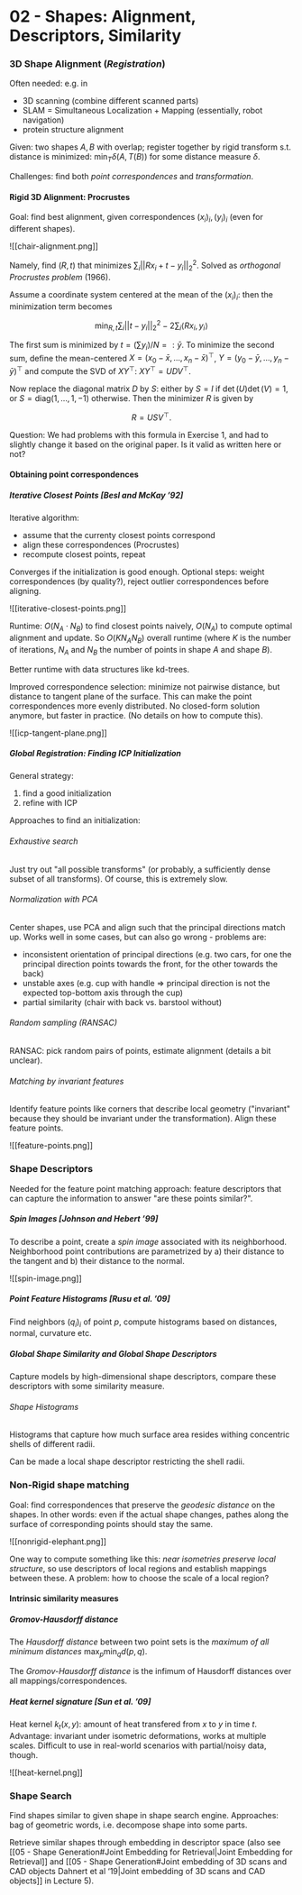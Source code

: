 # 02 - Shapes: Alignment, Descriptors, Similarity

### 3D Shape Alignment (*Registration*)
Often needed: e.g. in 
- 3D scanning (combine different scanned parts)
- SLAM = Simultaneous Localization + Mapping (essentially, robot navigation)
- protein structure alignment

Given: two shapes $A, B$ with overlap; register together by rigid transform s.t. distance is minimized: $\min_T \delta(A, T(B))$ for some distance measure $\delta$.

Challenges: find both *point correspondences* and *transformation*.

#### Rigid 3D Alignment: Procrustes

Goal: find best alignment, given correspondences $(x_i)_i, (y_i)_i$ (even for different shapes).

![[chair-alignment.png]]

Namely, find $(R, t)$ that minimizes $\sum_i ||R x_i + t - y_i||_2^2$. Solved as *orthogonal Procrustes problem* (1966).

Assume a coordinate system centered at the mean of the $(x_i)_i$: then the minimization term becomes

$$\min_{R, t} \sum_i ||t-y_i||_2^2 - 2\sum_i \langle R x_i, y_i \rangle$$

The first sum is minimized by $t = (\sum y_i)/N =: \bar{y}$. To minimize the second sum, define the mean-centered $X = (x_0 - \bar{x}, \dots, x_n - \bar{x})^\top$, $Y = (y_0 - \bar{y}, \dots, y_n - \bar{y})^\top$ and compute the SVD of $XY^\top$: $XY^\top = UDV^\top$.

Now replace the diagonal matrix $D$ by $S$: either by $S = I$ if $\det(U)\det(V)=1$, or $S = \text{diag}(1, \dots, 1, -1)$ otherwise. Then the minimizer $R$ is given by

$$R = USV^\top.$$

Question: We had problems with this formula in Exercise 1, and had to slightly change it based on the original paper. Is it valid as written here or not?

#### Obtaining point correspondences
##### Iterative Closest Points [Besl and McKay ’92]
Iterative algorithm:
- assume that the currenty closest points correspond
- align these correspondences (Procrustes)
- recompute closest points, repeat

Converges if the initialization is good enough. Optional steps: weight correspondences (by quality?), reject outlier correspondences before aligning.

![[iterative-closest-points.png]]

Runtime: $O(N_A \cdot N_B)$ to find closest points naively, $O(N_A)$ to compute optimal alignment and update. So $O(K N_A N_B)$ overall runtime (where $K$ is the number of iterations, $N_A$ and $N_B$ the number of points in shape $A$ and shape $B$).

Better runtime with data structures like kd-trees.

Improved correspondence selection: minimize not pairwise distance, but distance to tangent plane of the surface. This can make the point correspondences more evenly distributed. No closed-form solution anymore, but faster in practice. (No details on how to compute this).

![[icp-tangent-plane.png]]

##### Global Registration: Finding ICP Initialization
General strategy: 
1. find a good initialization
2. refine with ICP

Approaches to find an initialization:

###### Exhaustive search
Just try out "all possible transforms" (or probably, a sufficiently dense subset of all transforms). Of course, this is extremely slow.

###### Normalization with PCA
Center shapes, use PCA and align such that the principal directions match up. Works well in some cases, but can also go wrong - problems are:
- inconsistent orientation of principal directions (e.g. two cars, for one the principal direction points towards the front, for the other towards the back)
- unstable axes (e.g. cup with handle => principal direction is not the expected top-bottom axis through the cup)
- partial similarity (chair with back vs. barstool without)

###### Random sampling (RANSAC)
RANSAC: pick random pairs of points, estimate alignment (details a bit unclear).

###### Matching by invariant features
Identify feature points like corners that describe local geometry ("invariant" because they should be invariant under the transformation). Align these feature points.

![[feature-points.png]]


### Shape Descriptors
Needed for the feature point matching approach: feature descriptors that can capture the information to answer "are these points similar?".

##### Spin Images [Johnson and Hebert ’99]
To describe a point, create a *spin image* associated with its neighborhood. Neighborhood point contributions are parametrized by a) their distance to the tangent and b) their distance to the normal.

![[spin-image.png]]

##### Point Feature Histograms [Rusu et al. ’09]
Find neighbors $(q_i)_i$ of point $p$, compute histograms based on distances, normal, curvature etc.


##### Global Shape Similarity and Global Shape Descriptors
Capture models by high-dimensional shape descriptors, compare these descriptors with some similarity measure.

###### Shape Histograms
Histograms that capture how much surface area resides withing concentric shells of different radii.

Can be made a local shape descriptor restricting the shell radii.

### Non-Rigid shape matching
Goal: find correspondences that preserve the *geodesic distance* on the shapes. In other words: even if the actual shape changes, pathes along the surface of corresponding points should stay the same.

![[nonrigid-elephant.png]]

One way to compute something like this: *near isometries preserve local structure*, so use descriptors of local regions and establish mappings between these. A problem: how to choose the scale of a local region?

#### Intrinsic similarity measures
##### Gromov-Hausdorff distance
The *Hausdorff distance* between two point sets is the *maximum of all minimum distances* $\max_p \min_{q} d(p, q)$.

The *Gromov-Hausdorff distance* is the infimum of Hausdorff distances over all mappings/correspondences.


##### Heat kernel signature [Sun et al. ’09]
Heat kernel $k_t(x, y)$: amount of heat transfered from $x$ to $y$ in time $t$. Advantage: invariant under isometric deformations, works at multiple scales. Difficult to use in real-world scenarios with partial/noisy data, though.

![[heat-kernel.png]]

### Shape Search
Find shapes similar to given shape in shape search engine. Approaches: bag of geometric words, i.e. decompose shape into some parts.

Retrieve similar shapes through embedding in descriptor space (also see [[05 - Shape Generation#Joint Embedding for Retrieval|Joint Embedding for Retrieval]] and [[05 - Shape Generation#Joint embedding of 3D scans and CAD objects Dahnert et al ‘19|Joint embedding of 3D scans and CAD objects]] in Lecture 5).